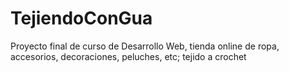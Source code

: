 # TejiendoConGua
Proyecto final de curso de Desarrollo Web, tienda online de ropa, accesorios, decoraciones, peluches, etc; tejido a crochet
